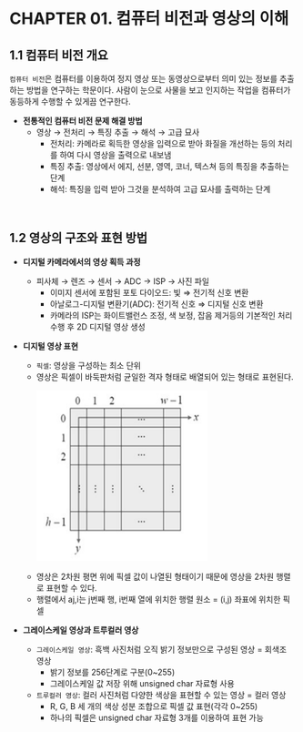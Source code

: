 # CHAPTER 01. 컴퓨터 비전과 영상의 이해

## 1.1 컴퓨터 비전 개요
`컴퓨터 비전`은 컴퓨터를 이용하여 정지 영상 또는 동영상으로부터 의미 있는 정보를 추출하는 방법을 연구하는 학문이다. 
사람이 눈으로 사물을 보고 인지하는 작업을 컴퓨터가 동등하게 수행할 수 있게끔 연구한다.

* **전통적인 컴퓨터 비전 문제 해결 방법**
  * 영상 → 전처리 → 특징 추출 → 해석 → 고급 묘사
    * 전처리: 카메라로 획득한 영상을 입력으로 받아 화질을 개선하는 등의 처리를 하여 다시 영상을 출력으로 내보냄
    * 특징 추출: 영상에서 에지, 선분, 영역, 코너, 텍스쳐 등의 특징을 추출하는 단계
    * 해석: 특징을 입력 받아 그것을 분석하여 고급 묘사를 출력하는 단계   
<br>

## 1.2 영상의 구조와 표현 방법
* **디지털 카메라에서의 영상 획득 과정**
  * 피사체 → 렌즈 → 센서 → ADC -> ISP → 사진 파일
    * 이미지 센서에 포함된 포토 다이오드: 빛 ⇒ 전기적 신호 변환
    * 아날로그-디지털 변환기(ADC): 전기적 신호 ⇒ 디지털 신호 변환
    * 카메라의 ISP는 화이트밸런스 조정, 색 보정, 잡음 제거등의 기본적인 처리 수행 후 2D 디지털 영상 생성

* **디지털 영상 표현**
  * `픽셀`: 영상을 구성하는 최소 단위
  * 영상은 픽셀이 바둑판처럼 균일한 격자 형태로 배열되어 있는 형태로 표현된다.
    <p align = "left">
      <img src = "/assets/lattice.PNG" width="300px" height="300px">
    </p>
  * 영상은 2차원 평면 위에 픽셀 값이 나열된 형태이기 때문에 영상을 2차원 행렬로 표현할 수 있다.
  * 행렬에서 aj,i는 j번째 행, i번째 열에 위치한 행렬 원소 = (i,j) 좌표에 위치한 픽셀

* **그레이스케일 영상과 트루컬러 영상**
  * `그레이스케일 영상`: 흑백 사진처럼 오직 밝기 정보만으로 구성된 영상 = 회색조 영상
    * 밝기 정보를 256단계로 구분(0~255) 
    * 그레이스케일 값 저장 위해 unsigned char 자료형 사용
  * `트루컬러 영상`: 컬러 사진처럼 다양한 색상을 표현할 수 있는 영상 = 컬러 영상 
    * R, G, B 세 개의 색상 성분 조합으로 픽셀 값 표현(각각 0~255)
    * 하나의 픽셀은 unsigned char 자료형 3개를 이용하여 표현 가능
